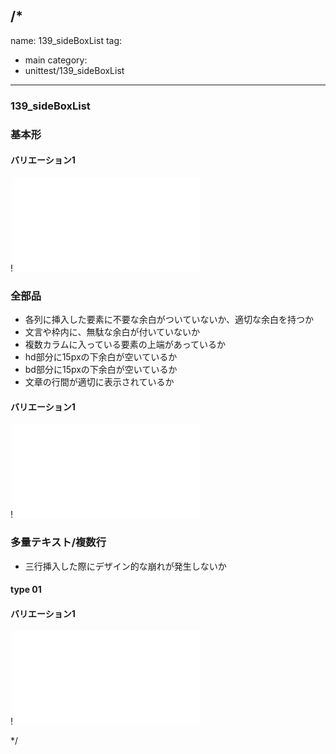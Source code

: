 /*
---
name: 139_sideBoxList
tag:
  - main
category:
  - unittest/139_sideBoxList
---

### 139_sideBoxList
### 基本形

#### バリエーション1

!![139_sideBoxList_01basic_1.html](./html/139_sideBoxList/139_sideBoxList_01basic_1.html)

### 全部品
- 各列に挿入した要素に不要な余白がついていないか、適切な余白を持つか
- 文言や枠内に、無駄な余白が付いていないか
- 複数カラムに入っている要素の上端があっているか
- hd部分に15pxの下余白が空いているか
- bd部分に15pxの下余白が空いているか
- 文章の行間が適切に表示されているか

#### バリエーション1

!![139_sideBoxList_02all_1.html](./html/139_sideBoxList/139_sideBoxList_02all_1.html)

### 多量テキスト/複数行
- 三行挿入した際にデザイン的な崩れが発生しないか

#### type 01
#### バリエーション1

!![139_sideBoxList_d03manyText_01_1.html](./html/139_sideBoxList/139_sideBoxList_d03manyText_01_1.html)

*/
